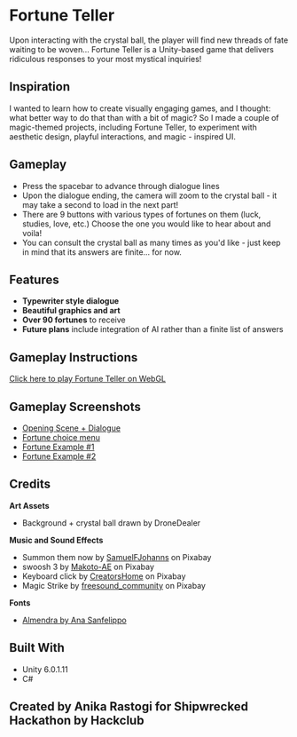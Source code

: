 # Fortune Teller
Upon interacting with the crystal ball, the player will find new threads of fate waiting to be woven... 
Fortune Teller is a Unity-based game that delivers ridiculous responses to your most mystical inquiries!

## Inspiration
I wanted to learn how to create visually engaging games, and I thought: what better way to do that than with a bit of magic? So I made a couple of magic-themed projects, including Fortune Teller, to experiment with aesthetic design, playful interactions, and magic - inspired UI.

## Gameplay
- Press the spacebar to advance through dialogue lines
- Upon the dialogue ending, the camera will zoom to the crystal ball - it may take a second to load in the next part!
- There are 9 buttons with various types of fortunes on them (luck, studies, love, etc.) Choose the one you would like to hear about and voila!
- You can consult the crystal ball as many times as you'd like - just keep in mind that its answers are finite… for now.
  
## Features
- **Typewriter style dialogue**
- **Beautiful graphics and art**
- **Over 90 fortunes** to receive
- **Future plans** include integration of AI rather than a finite list of answers

## Gameplay Instructions
[Click here to play Fortune Teller on WebGL](https://dronedealer.github.io/Fortune-Teller/)

## Gameplay Screenshots
- [Opening Scene + Dialogue](https://i.postimg.cc/2ynSRdKg/Screenshot-190.png)
- [Fortune choice menu](https://i.postimg.cc/SQ9sMqxV/Screenshot-200.png)
- [Fortune Example #1](https://i.postimg.cc/C5pwNBx7/Screenshot-204.png)
- [Fortune Example #2](https://i.postimg.cc/CKthR6yW/Screenshot-203.png)

## Credits
**Art Assets**
- Background + crystal ball drawn by DroneDealer

**Music and Sound Effects**
- Summon them now by [SamuelFJohanns](https://pixabay.com/sound-effects/summon-them-now-114743/) on Pixabay
- swoosh 3 by [Makoto-AE](https://pixabay.com/sound-effects/swoosh-3-359830/) on Pixabay
- Keyboard click by [CreatorsHome](https://pixabay.com/sound-effects/keyboard-click-327728/) on Pixabay
- Magic Strike by [freesound_community](https://pixabay.com/sound-effects/magic-strike-5856/) on Pixabay

**Fonts**
- [Almendra by Ana Sanfelippo](https://fonts.google.com/specimen/Almendra)

## Built With
- Unity 6.0.1.11
- C#

## Created by Anika Rastogi for Shipwrecked Hackathon by Hackclub
